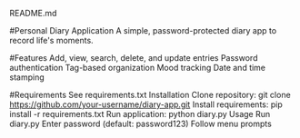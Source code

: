 README.md

#Personal Diary Application
A simple, password-protected diary app to record life's moments.

#Features
Add, view, search, delete, and update entries
Password authentication
Tag-based organization
Mood tracking
Date and time stamping

#Requirements
See requirements.txt
Installation
Clone repository: git clone https://github.com/your-username/diary-app.git
Install requirements: pip install -r requirements.txt
Run application: python diary.py
Usage
Run diary.py
Enter password (default: password123)
Follow menu prompts
